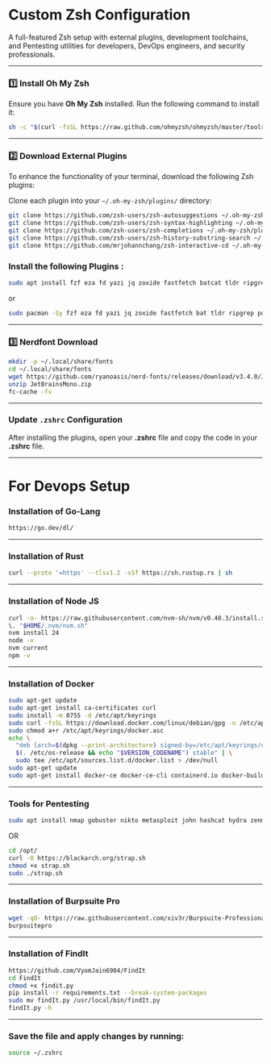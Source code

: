 # Custom Zsh Configuration

A full-featured Zsh setup with external plugins, development toolchains, and Pentesting utilities for developers, DevOps engineers, and security professionals.

---

### 1️⃣ Install Oh My Zsh

Ensure you have **Oh My Zsh** installed. Run the following command to install it:

```sh
sh -c "$(curl -fsSL https://raw.github.com/ohmyzsh/ohmyzsh/master/tools/install.sh)"
```

---

### 2️⃣ Download External Plugins

To enhance the functionality of your terminal, download the following Zsh plugins:

Clone each plugin into your `~/.oh-my-zsh/plugins/` directory:

```sh
git clone https://github.com/zsh-users/zsh-autosuggestions ~/.oh-my-zsh/plugins/zsh-autosuggestions
git clone https://github.com/zsh-users/zsh-syntax-highlighting ~/.oh-my-zsh/plugins/zsh-syntax-highlighting
git clone https://github.com/zsh-users/zsh-completions ~/.oh-my-zsh/plugins/zsh-completions
git clone https://github.com/zsh-users/zsh-history-substring-search ~/.oh-my-zsh/plugins/zsh-history-substring-search
git clone https://github.com/mrjohannchang/zsh-interactive-cd ~/.oh-my-zsh/plugins/zsh-interactive-cd
```

### Install the following Plugins :
```sh
sudo apt install fzf eza fd yazi jq zoxide fastfetch batcat tldr ripgrep poppler -y # For Ubuntu / Debain Based
```
or 
```sh
sudo pacman -Sy fzf eza fd yazi jq zoxide fastfetch bat tldr ripgrep poppler # For Arch Based 
```
---

### 3️⃣ Nerdfont Download

```sh
mkdir -p ~/.local/share/fonts
cd ~/.local/share/fonts
wget https://github.com/ryanoasis/nerd-fonts/releases/download/v3.4.0/JetBrainsMono.zip
unzip JetBrainsMono.zip
fc-cache -fv
```
---

### Update `.zshrc` Configuration

After installing the plugins, open your **.zshrc** file and copy the code in your **.zshrc** file.

---

# For Devops Setup

### Installation of Go-Lang

```sh
https://go.dev/dl/
```

---

### Installation of Rust

```sh
curl --proto '=https' --tlsv1.2 -sSf https://sh.rustup.rs | sh
```

---

### Installation of Node JS

```sh
curl -o- https://raw.githubusercontent.com/nvm-sh/nvm/v0.40.3/install.sh | bash
\. "$HOME/.nvm/nvm.sh"
nvm install 24
node -v
nvm current
npm -v
```

---

### Installation of Docker

```sh
sudo apt-get update
sudo apt-get install ca-certificates curl
sudo install -m 0755 -d /etc/apt/keyrings
sudo curl -fsSL https://download.docker.com/linux/debian/gpg -o /etc/apt/keyrings/docker.asc
sudo chmod a+r /etc/apt/keyrings/docker.asc
echo \
  "deb [arch=$(dpkg --print-architecture) signed-by=/etc/apt/keyrings/docker.asc] https://download.docker.com/linux/debian \
  $(. /etc/os-release && echo "$VERSION_CODENAME") stable" | \
  sudo tee /etc/apt/sources.list.d/docker.list > /dev/null
sudo apt-get update
sudo apt-get install docker-ce docker-ce-cli containerd.io docker-buildx-plugin docker-compose-plugin
```

---

### Tools for Pentesting

```sh
sudo apt install nmap gobuster nikto metasploit john hashcat hydra zenmap wireshark dirb whatweb wifite sqlmap aircrack-ng theharvester wpscan netcat impacket-scripts dirbuster nuclei ettercap-common bloodhound steghide recon-ng hash-identifier fuff dirsearch subfinder havoc hoaxshell enum4linux sublist3r python3-scapy zaproxy -y
```

OR

```sh
cd /opt/
curl -O https://blackarch.org/strap.sh
chmod +x strap.sh
sudo ./strap.sh
```

---

### Installation of Burpsuite Pro

```sh
wget -qO- https://raw.githubusercontent.com/xiv3r/Burpsuite-Professional/main/install.sh | sudo bash
burpsuitepro
```

---

### Installation of FindIt

```sh
https://github.com/VyomJain6904/FindIt
cd FindIt
chmod +x findit.py
pip install -r requirements.txt --break-system-packages
sudo mv findIt.py /usr/local/bin/findIt.py
findIt.py -h
```

---

### Save the file and apply changes by running:

```sh
source ~/.zshrc
```
